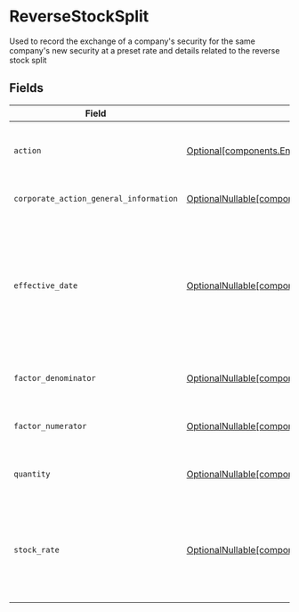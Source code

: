 # ReverseStockSplit

Used to record the exchange of a company's security for the same company's new security at a preset rate and details related to the reverse stock split


## Fields

| Field                                                                                                                                                                      | Type                                                                                                                                                                       | Required                                                                                                                                                                   | Description                                                                                                                                                                | Example                                                                                                                                                                    |
| -------------------------------------------------------------------------------------------------------------------------------------------------------------------------- | -------------------------------------------------------------------------------------------------------------------------------------------------------------------------- | -------------------------------------------------------------------------------------------------------------------------------------------------------------------------- | -------------------------------------------------------------------------------------------------------------------------------------------------------------------------- | -------------------------------------------------------------------------------------------------------------------------------------------------------------------------- |
| `action`                                                                                                                                                                   | [Optional[components.EntryReverseStockSplitAction]](../../models/components/entryreversestocksplitaction.md)                                                               | :heavy_minus_sign:                                                                                                                                                         | Corresponds to whether the entry is incoming or outgoing                                                                                                                   | INCOMING                                                                                                                                                                   |
| `corporate_action_general_information`                                                                                                                                     | [OptionalNullable[components.EntryReverseStockSplitCorporateActionGeneralInformation]](../../models/components/entryreversestocksplitcorporateactiongeneralinformation.md) | :heavy_minus_sign:                                                                                                                                                         | Common fields for corporate actions                                                                                                                                        |                                                                                                                                                                            |
| `effective_date`                                                                                                                                                           | [OptionalNullable[components.EntryReverseStockSplitEffectiveDate]](../../models/components/entryreversestockspliteffectivedate.md)                                         | :heavy_minus_sign:                                                                                                                                                         | Effective date as declared by the primary exchange that generally coincides with cessation of trading in the old security and commencement of trading in the new security  | {<br/>"day": 14,<br/>"month": 5,<br/>"year": 2024<br/>}                                                                                                                    |
| `factor_denominator`                                                                                                                                                       | [OptionalNullable[components.FactorDenominator]](../../models/components/factordenominator.md)                                                                             | :heavy_minus_sign:                                                                                                                                                         | The previous rate of the security before the distribution                                                                                                                  | {<br/>"value": "0.25"<br/>}                                                                                                                                                |
| `factor_numerator`                                                                                                                                                         | [OptionalNullable[components.FactorNumerator]](../../models/components/factornumerator.md)                                                                                 | :heavy_minus_sign:                                                                                                                                                         | The rate of the security distribution                                                                                                                                      | {<br/>"value": "0.25"<br/>}                                                                                                                                                |
| `quantity`                                                                                                                                                                 | [OptionalNullable[components.EntryReverseStockSplitQuantity]](../../models/components/entryreversestocksplitquantity.md)                                                   | :heavy_minus_sign:                                                                                                                                                         | Corresponds to the position's trade quantity                                                                                                                               | {<br/>"value": "0.25"<br/>}                                                                                                                                                |
| `stock_rate`                                                                                                                                                               | [OptionalNullable[components.EntryReverseStockSplitStockRate]](../../models/components/entryreversestocksplitstockrate.md)                                                 | :heavy_minus_sign:                                                                                                                                                         | The rate (raw value, not a percentage, example: 50% will be .5 in this field) at which shares will be disbursed to the shareholder                                         | {<br/>"value": "0.25"<br/>}                                                                                                                                                |